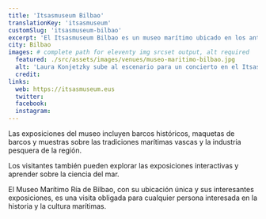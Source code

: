 ```yaml
---
title: 'Itsasmuseum Bilbao'
translationKey: 'itsasmuseum'
customSlug: 'itsasmuseum-bilbao'
excerpt: 'El Itsasmuseum Bilbao es un museo marítimo ubicado en los antiguos astilleros Euskalduna. Está dedicado a la historia y la cultura marítimas del País Vasco.'
city: Bilbao
images: # complete path for eleventy img srcset output, alt required
  featured: ./src/assets/images/venues/museo-maritimo-bilbao.jpg
  alt: 'Laura Konjetzky sube al escenario para un concierto en el Itsasmuseum Bilbao'
  credit:
links:
  web: https://itsasmuseum.eus
  twitter:
  facebook:
  instagram:
---
```


Las exposiciones del museo incluyen barcos históricos, maquetas de barcos y muestras sobre las tradiciones marítimas vascas y la industria pesquera de la región.

Los visitantes también pueden explorar las exposiciones interactivas y aprender sobre la ciencia del mar.

El Museo Marítimo Ría de Bilbao, con su ubicación única y sus interesantes exposiciones, es una visita obligada para cualquier persona interesada en la historia y la cultura marítimas.
